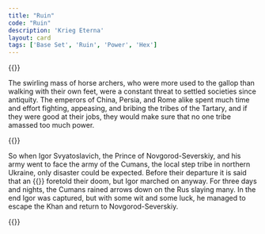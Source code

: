 ```yaml
---
title: "Ruin"
code: "Ruin"
description: 'Krieg Eterna'
layout: card
tags: ['Base Set', 'Ruin', 'Power', 'Hex']
---
```

{{<card-detail-page title="Ruin" artwork="After Igor Svyatoslavich's fighting with the Cumans by Viktor Vasnetsov (1880)">}}
<p>
The swirling mass of horse archers, who were more used to the gallop than walking with their own feet, were a constant threat to settled societies since antiquity. The emperors of China, Persia, and Rome alike spent much time and effort fighting, appeasing, and bribing the tribes of the Tartary, and if they were good at their jobs, they would make sure that no one tribe amassed too much power.
</p>
{{<card-detail-image file="igor.jpg" caption="The expulsion of Khan Batyga by Ivan Bilibin (1941)">}}
<p>
So when Igor Svyatoslavich, the Prince of Novgorod-Severskiy, and his army went to face the army of the Cumans, the local step tribe in northern Ukraine, only disaster could be expected. Before their departure it is said that an {{<cardlink name="Eclipse">}} foretold their doom, but Igor marched on anyway. For three days and nights, the Cumans rained arrows down on the Rus slaying many. In the end Igor was captured, but with some wit and some luck, he managed to escape the Khan and return to Novgorod-Severskiy. 
</p>
{{</card-detail-page>}}